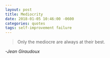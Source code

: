 ```yaml
---
layout: post
title: Mediocrity
date: 2018-01-05 10:46:00 -0600
categories: quotes
tags: self-improvement failure
---
```

> Only the mediocre are always at their best.

<cite>-Jean Giraudoux</cite>
